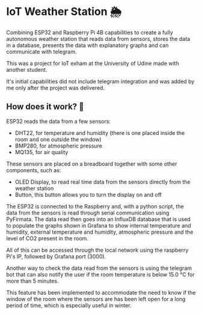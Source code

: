 # IoT Weather Station 🌦️
Combining ESP32 and Raspberry Pi 4B capabilities to create a fully autonomous weather station that reads data from sensors, stores the data in a database, presents the data with explanatory graphs and can communicate with telegram.

This was a project for IoT exham at the University of Udine made with another student.

It's initial capabilities did not include telegram integration and was added by me only after the project was delivered.

## How does it work? 🤔
ESP32 reads the data from a few sensors:
- DHT22, for temperature and humidity (there is one placed inside the room and one outside the window)
- BMP280, for atmospheric pressure
- MQ135, for air quality

These sensors are placed on a breadboard together with some other components, such as:
- OLED Display, to read real time data from the sensors directly from the weather station
- Button, this button allows you to turn the display on and off

The ESP32 is connected to the Raspberry and, with a python script, the data from the sensors is read through serial communication using PyFirmata. The data read then goes into an InfluxDB database that is used to populate the graphs shown in Grafana to show internal temperature and humidity, external temperature and humidity, atmospheric pressure and the level of CO2 present in the room.

All of this can be accessed through the local network using the raspberry Pi's IP, followed by Grafana port (3000).

Another way to check the data read from the sensors is using the telegram bot that can also notify the user if the room temperature is below 15.0 °C for more than 5 minutes. 

This feature has been implemented to accommodate the need to know if the window of the room where the sensors are has been left open for a long period of time, which is especially useful in winter.
